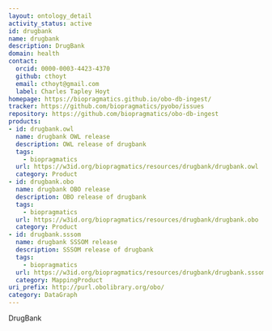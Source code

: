 ```yaml
---
layout: ontology_detail
activity_status: active
id: drugbank
name: drugbank
description: DrugBank
domain: health
contact:
  orcid: 0000-0003-4423-4370
  github: cthoyt
  email: cthoyt@gmail.com
  label: Charles Tapley Hoyt
homepage: https://biopragmatics.github.io/obo-db-ingest/
tracker: https://github.com/biopragmatics/pyobo/issues
repository: https://github.com/biopragmatics/obo-db-ingest
products:
- id: drugbank.owl
  name: drugbank OWL release
  description: OWL release of drugbank
  tags:
    - biopragmatics
  url: https://w3id.org/biopragmatics/resources/drugbank/drugbank.owl
  category: Product
- id: drugbank.obo
  name: drugbank OBO release
  description: OBO release of drugbank
  tags:
    - biopragmatics
  url: https://w3id.org/biopragmatics/resources/drugbank/drugbank.obo
  category: Product
- id: drugbank.sssom
  name: drugbank SSSOM release
  description: SSSOM release of drugbank
  tags:
    - biopragmatics
  url: https://w3id.org/biopragmatics/resources/drugbank/drugbank.sssom
  category: MappingProduct
uri_prefix: http://purl.obolibrary.org/obo/
category: DataGraph
---
```


DrugBank
